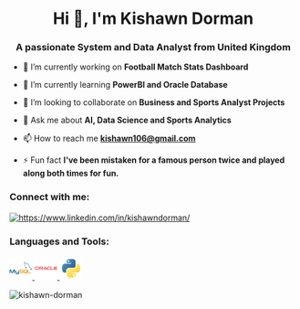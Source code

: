 <h1 align="center">Hi 👋, I'm Kishawn Dorman</h1>
<h3 align="center">A passionate System and Data Analyst from United Kingdom</h3>

- 🔭 I’m currently working on **Football Match Stats Dashboard**

- 🌱 I’m currently learning **PowerBI and Oracle Database**

- 👯 I’m looking to collaborate on **Business and Sports Analyst Projects**

- 💬 Ask me about **AI, Data Science and Sports Analytics**

- 📫 How to reach me **kishawn106@gmail.com**

- ⚡ Fun fact **I've been mistaken for a famous person twice and played along both times for fun.**

<h3 align="left">Connect with me:</h3>
<p align="left">
<a href="https://linkedin.com/in/https://www.linkedin.com/in/kishawndorman/" target="blank"><img align="center" src="https://raw.githubusercontent.com/rahuldkjain/github-profile-readme-generator/master/src/images/icons/Social/linked-in-alt.svg" alt="https://www.linkedin.com/in/kishawndorman/" height="30" width="40" /></a>
</p>

<h3 align="left">Languages and Tools:</h3>
<p align="left"> <a href="https://www.mysql.com/" target="_blank" rel="noreferrer"> <img src="https://raw.githubusercontent.com/devicons/devicon/master/icons/mysql/mysql-original-wordmark.svg" alt="mysql" width="40" height="40"/> </a> <a href="https://www.oracle.com/" target="_blank" rel="noreferrer"> <img src="https://raw.githubusercontent.com/devicons/devicon/master/icons/oracle/oracle-original.svg" alt="oracle" width="40" height="40"/> </a> <a href="https://www.python.org" target="_blank" rel="noreferrer"> <img src="https://raw.githubusercontent.com/devicons/devicon/master/icons/python/python-original.svg" alt="python" width="40" height="40"/> </a> </p>

<p><img align="center" src="https://github-readme-stats.vercel.app/api/top-langs?username=kishawn-dorman&show_icons=true&locale=en&layout=compact" alt="kishawn-dorman" /></p>

